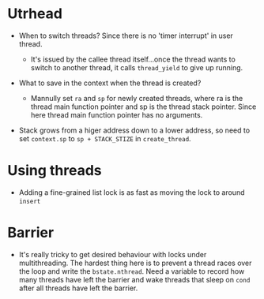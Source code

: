 # Utrhead
* When to switch threads? Since there is no 'timer interrupt' in user thread.
  * It's issued by the callee thread itself...once the thread wants to 
    switch to another thread, it calls `thread_yield` to give up running.
    
* What to save in the context when the thread is created?
  * Mannully set `ra` and `sp` for newly created threads, where ra is the thread main function pointer 
  and sp is the thread stack pointer. Since here thread main function pointer has no arguments.
    
* Stack grows from a higer address down to a lower address, so need to set `context.sp` to `sp + STACK_STIZE`
in `create_thread`.
  
# Using threads
* Adding a fine-grained list lock is as fast as moving the lock to around `insert`

# Barrier
* It's really tricky to get desired behaviour  with locks under multithreading. The hardest thing here
is to prevent a thread races over the loop and write the `bstate.nthread`. Need a variable to record how  many
  threads have left the barrier and wake threads that sleep on `cond` after all threads have left the barrier.